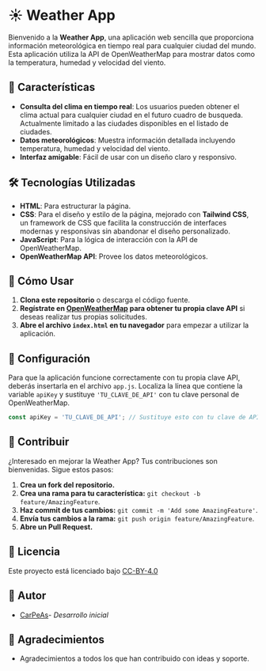 # ☀️ Weather App

Bienvenido a la **Weather App**, una aplicación web sencilla que proporciona información meteorológica en tiempo real para cualquier ciudad del mundo. Esta aplicación utiliza la API de OpenWeatherMap para mostrar datos como la temperatura, humedad y velocidad del viento.

## 🌟 Características

- **Consulta del clima en tiempo real**: Los usuarios pueden obtener el clima actual para cualquier ciudad en el futuro cuadro de busqueda. Actualmente limitado a las ciudades disponibles en el listado de ciudades.
- **Datos meteorológicos**: Muestra información detallada incluyendo temperatura, humedad y velocidad del viento.
- **Interfaz amigable**: Fácil de usar con un diseño claro y responsivo.

## 🛠 Tecnologías Utilizadas

- **HTML**: Para estructurar la página.
- **CSS**: Para el diseño y estilo de la página, mejorado con **Tailwind CSS**, un framework de CSS que facilita la construcción de interfaces modernas y responsivas sin abandonar el diseño personalizado.
- **JavaScript**: Para la lógica de interacción con la API de OpenWeatherMap.
- **OpenWeatherMap API**: Provee los datos meteorológicos.

## 🚀 Cómo Usar

1. **Clona este repositorio** o descarga el código fuente.
2. **Regístrate en [OpenWeatherMap](https://openweathermap.org/) para obtener tu propia clave API** si deseas realizar tus propias solicitudes.
3. **Abre el archivo `index.html` en tu navegador** para empezar a utilizar la aplicación.

## 🔧 Configuración

Para que la aplicación funcione correctamente con tu propia clave API, deberás insertarla en el archivo `app.js`. Localiza la línea que contiene la variable `apiKey` y sustituye `'TU_CLAVE_DE_API'` con tu clave personal de OpenWeatherMap.

```javascript
const apiKey = 'TU_CLAVE_DE_API'; // Sustituye esto con tu clave de API real
```

## 🤝 Contribuir

¿Interesado en mejorar la Weather App? Tus contribuciones son bienvenidas. Sigue estos pasos:

1. **Crea un fork del repositorio.**
2. **Crea una rama para tu característica:** `git checkout -b feature/AmazingFeature`.
3. **Haz commit de tus cambios:** `git commit -m 'Add some AmazingFeature'`.
4. **Envía tus cambios a la rama:** `git push origin feature/AmazingFeature`.
5. **Abre un Pull Request.**

## 📄 Licencia

Este proyecto está licenciado bajo [CC-BY-4.0](https://creativecommons.org/licenses/by/4.0/deed.es)

## 🙋 Autor

- [CarPeAs](https://github.com/CarPeAs)- *Desarrollo inicial*

## 🎉 Agradecimientos

- Agradecimientos a todos los que han contribuido con ideas y soporte.
